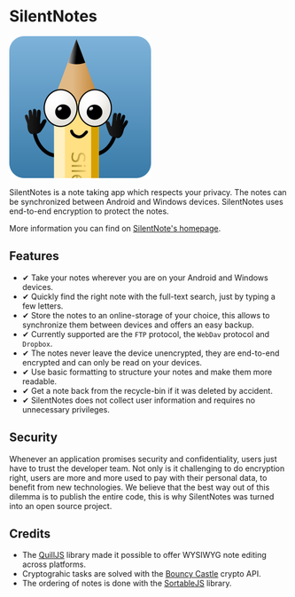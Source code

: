 # SilentNotes

![Icon](src/SilentNotes.Shared/Assets/Html/SilentNotes256.png)

SilentNotes is a note taking app which respects your privacy. The notes can be synchronized between Android and Windows devices. SilentNotes uses end-to-end encryption to protect the notes.

More information you can find on [SilentNote's homepage](https://www.martinstoeckli.ch/silentnotes).

## Features

* ✔ Take your notes wherever you are on your Android and Windows devices.
* ✔ Quickly find the right note with the full-text search, just by typing a few letters.
* ✔ Store the notes to an online-storage of your choice, this allows to synchronize them between devices and offers an easy backup.
* ✔ Currently supported are the `FTP` protocol, the `WebDav` protocol and `Dropbox`.
* ✔ The notes never leave the device unencrypted, they are end-to-end encrypted and can only be read on your devices.
* ✔ Use basic formatting to structure your notes and make them more readable.
* ✔ Get a note back from the recycle-bin if it was deleted by accident.
* ✔ SilentNotes does not collect user information and requires no unnecessary privileges.

## Security

Whenever an application promises security and confidentiality, users just have to trust the developer team. Not only is it challenging to do encryption right, users are more and more used to pay with their personal data, to benefit from new technologies. We believe that the best way out of this dilemma is to publish the entire code, this is why SilentNotes was turned into an open source project.

## Credits

* The [QuillJS](https://quilljs.com/) library made it possible to offer WYSIWYG note editing across platforms.
* Cryptograhic tasks are solved with the [Bouncy Castle](https://bouncycastle.org/) crypto API.
* The ordering of notes is done with the [SortableJS](https://github.com/SortableJS/Sortable) library.
